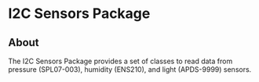 # I2C Sensors Package

## About

The I2C Sensors Package provides a set of classes to read data from pressure (SPL07-003), humidity (ENS210), and light (APDS-9999) sensors.
